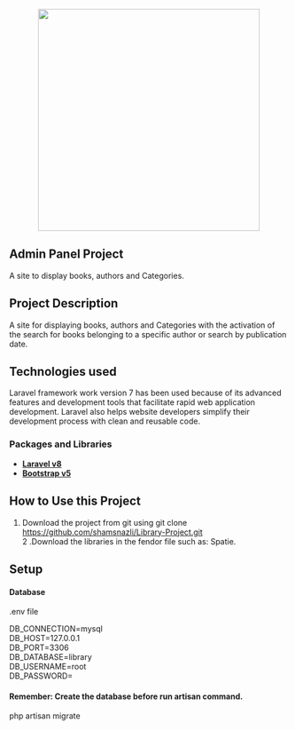 <p align="center"><a href="https://laravel.com" target="_blank"><img src="https://raw.githubusercontent.com/laravel/art/master/logo-lockup/5%20SVG/2%20CMYK/1%20Full%20Color/laravel-logolockup-cmyk-red.svg" width="400"></a></p>

## Admin Panel Project

A site to display books, authors and Categories.

## Project Description

A site for displaying books, authors and Categories with the activation of the search for books belonging to a specific author or search by publication date.

## Technologies used

Laravel framework work version 7 has been used because of its advanced features and development tools that facilitate rapid web application development. Laravel also helps website developers simplify their development process with clean and reusable code.

### Packages and Libraries

- **[Laravel v8](https://laravel.com/docs/8.x/installation)**
- **[Bootstrap v5](https://getbootstrap.com/)**


## How to Use this Project

1. Download the project from git using
git clone https://github.com/shamsnazli/Library-Project.git <br>2 .Download the libraries in the fendor file such as:  Spatie.

## Setup
#### Database
.env file

DB_CONNECTION=mysql<br>
DB_HOST=127.0.0.1<br>
DB_PORT=3306<br>
DB_DATABASE=library<br>
DB_USERNAME=root<br>
DB_PASSWORD=<br>

#### Remember: Create the database before run artisan command.

php artisan migrate<br>



